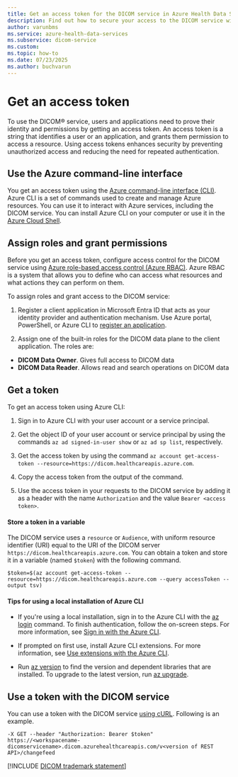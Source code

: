 ```yaml
---
title: Get an access token for the DICOM service in Azure Health Data Services
description: Find out how to secure your access to the DICOM service with a token. Use the Azure command-line tool and unique identifiers to manage your medical images.
author: varunbms
ms.service: azure-health-data-services
ms.subservice: dicom-service
ms.custom:
ms.topic: how-to
ms.date: 07/23/2025
ms.author: buchvarun
---
```


# Get an access token

To use the DICOM&reg; service, users and applications need to prove their identity and permissions by getting an access token. An access token is a string that identifies a user or an application, and grants them permission to access a resource. Using access tokens enhances security by preventing unauthorized access and reducing the need for repeated authentication. 

## Use the Azure command-line interface

 You get an access token using the [Azure command-line interface (CLI)](/cli/azure/what-is-azure-cli). Azure CLI is a set of commands used to create and manage Azure resources. You can use it to interact with Azure services, including the DICOM service. You can install Azure CLI on your computer or use it in the [Azure Cloud Shell](https://azure.microsoft.com/get-started/azure-portal/cloud-shell/).

## Assign roles and grant permissions

Before you get an access token, configure access control for the DICOM service using [Azure role-based access control (Azure RBAC)](../../role-based-access-control/overview.md). Azure RBAC is a system that allows you to define who can access what resources and what actions they can perform on them.

To assign roles and grant access to the DICOM service:

1. Register a client application in Microsoft Entra ID that acts as your identity provider and authentication mechanism. Use Azure portal, PowerShell, or Azure CLI to [register an application](dicom-register-application.md).

1. Assign one of the built-in roles for the DICOM data plane to the client application. The roles are: 
- **DICOM Data Owner**. Gives full access to DICOM data
- **DICOM Data Reader**. Allows read and search operations on DICOM data

## Get a token

To get an access token using Azure CLI:

1. Sign in to Azure CLI with your user account or a service principal.

1. Get the object ID of your user account or service principal by using the commands `az ad signed-in-user show` or `az ad sp list`, respectively.

1. Get the access token by using the command `az account get-access-token --resource=https://dicom.healthcareapis.azure.com`.

1. Copy the access token from the output of the command.

1. Use the access token in your requests to the DICOM service by adding it as a header with the name `Authorization` and the value `Bearer <access token>`.

#### Store a token in a variable

The DICOM service uses a `resource` or `Audience`, with uniform resource identifier (URI) equal to the URI of the DICOM server `https://dicom.healthcareapis.azure.com`. You can obtain a token and store it in a variable (named `$token`) with the following command.

```cURL
$token=$(az account get-access-token --resource=https://dicom.healthcareapis.azure.com --query accessToken --output tsv)
```

#### Tips for using a local installation of Azure CLI

* If you're using a local installation, sign in to the Azure CLI with the [az login](/cli/azure/reference-index#az-login) command. To finish authentication, follow the on-screen steps. For more information, see [Sign in with the Azure CLI](/cli/azure/authenticate-azure-cli).

* If prompted on first use, install Azure CLI extensions. For more information, see [Use extensions with the Azure CLI](/cli/azure/azure-cli-extensions-overview).

* Run [az version](/cli/azure/reference-index#az-version) to find the version and dependent libraries that are installed. To upgrade to the latest version, run [az upgrade](/cli/azure/reference-index#az-upgrade).

## Use a token with the DICOM service

You can use a token with the DICOM service [using cURL](dicomweb-standard-apis-curl.md). Following is an example.

```cURL 
-X GET --header "Authorization: Bearer $token"  https://<workspacename-dicomservicename>.dicom.azurehealthcareapis.com/v<version of REST API>/changefeed
```

[!INCLUDE [DICOM trademark statement](../includes/healthcare-apis-dicom-trademark.md)]
